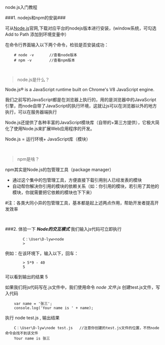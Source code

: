node.js入门教程

###1. nodejs和npm的安装###

可从[Node.js](https://nodejs.org/en/download/)官网,下载对应平台的nodejs版本进行安装，(window系统，可勾选Add to Path 添加到环境变量中）

在命令行界面输入以下两个命令，检验是否安装成功：

		# node -v		//查看node版本
		# npm -v		//查看npm版本


<br>

>node.js是什么？

Node.js® is a JavaScript runtime built on Chrome's V8 JavaScript engine.

我们之前写的JavaScript都是在浏览器上执行的，用的是浏览器中的JavaScript引擎，而node自带了JavaScript的执行环境，这就让js可以在浏览器以外的地方执行，可以在服务器端执行


Node.js还提供了各种丰富的JavaScript模块库（自带的+第三方提供），它极大简化了使用Node.js来扩展Web应用程序的开发。

Node.js = 运行环境+ JavaScript库（模块）

<br>

>npm是啥？

npm其实是Node.js的包管理工具（package manager）

+ 通过这个集中的包管理工具，方便直接下载引用别人已经发表的模块
+ 自动帮你解决你引用的模块的依赖关系（如：你引用的模块，若引用了其他的模块，你就需要把它依赖的模块也下下来）

\#注：各类大同小异的包管理工具，基本都是起上述两点作用，帮助开发者提高开发效率

<br>

###2. 体验一下
***Node的交互模式***  我们输入js代码可立即执行

			C：\User\D-lyw>node
			>
		
例如：在该环境下，输入以下，回车：

			> 5*9 - 40
			5
可以看到输出的结果 5

如果我们将js代码写在.js文件中，我们使用命令    *node 文件.js*
创建test.js文件，写入代码

		var name = '张三';
		console.log('Your name is ' + name);

执行 node test.js ,    输出结果					

		C：\User\D-lyw\node test.js	 //注意你创建的test.js文件的位置，不然node命令会找不到该文件
		Your name is 张三
